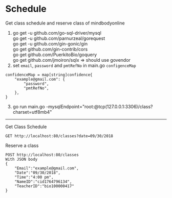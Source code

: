 # Schedule
Get class schedule and reserve class of mindbodyonline
1. go get -u github.com/go-sql-driver/mysql  
   go get -u github.com/parnurzeal/gorequest  
   go get -u github.com/gin-gonic/gin  
   go get github.com/gin-contrib/cors  
   go get github.com/PuerkitoBio/goquery  
   go get github.com/jmoiron/sqlx
   => should use govendor
2. set `email`, `password` and `pmtRefNo` in main.go `configenceMap`
```
confidenceMap = map[string]confidence{
	"example@gmail.com": {
		"password",
		"pmtRefNo",
	},
}
```
3. go run main.go -mysqlEndpoint="root:@tcp(127.0.0.1:3306)/class?charset=utf8mb4"
* * *
Get Class Schedule
```
GET http://localhost:80/classes?date=09/30/2018
```
Reserve a class
```
POST http://localhost:80/classes
With JSON body
{
	"Email":"example@gmail.com",
	"Date":"09/30/2018",
	"Time":"4:00 pm",
	"NameID":"cid1764796134",
	"TeacherID":"bio100000417"
}
```
